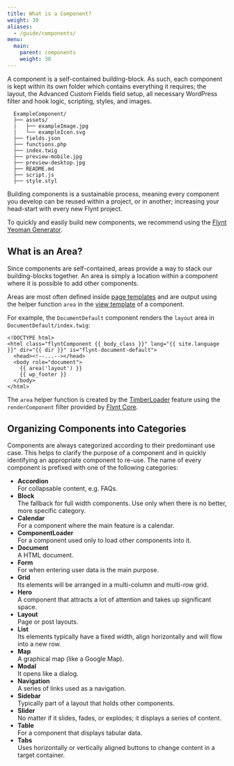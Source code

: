 ```yaml
---
title: What is a Component?
weight: 30
aliases:
  - /guide/components/
menu:
  main:
    parent: components
    weight: 30
---
```


A component is a self-contained building-block. As such, each component is kept within its own folder which contains everything it requires; the layout, the Advanced Custom Fields field setup, all necessary WordPress filter and hook logic, scripting, styles, and images.

```
  ExampleComponent/
  ├── assets/
  |   ├── exampleImage.jpg
  |   └── exampleIcon.svg
  ├── fields.json
  ├── functions.php
  ├── index.twig
  ├── preview-mobile.jpg
  ├── preview-desktop.jpg
  ├── README.md
  ├── script.js
  ├── style.styl
```

Building components is a sustainable process, meaning every component you develop can be reused within a project, or in another; increasing your head-start with every new Flynt project.

To quickly and easily build new components, we recommend using the [Flynt Yeoman Generator](https://github.com/flyntwp/generator-flynt).

## What is an Area?
Since components are self-contained, areas provide a way to stack our building-blocks together. An area is simply a location within a component where it is possible to add other components.

Areas are most often defined inside [page templates](/guide/configuration/page-templates/#configuring-page-templates) and are output using the helper function `area` in the [view template](/guide/components/view-templates/) of a component.

For example, the `DocumentDefault` component renders the `layout` area in `DocumentDefault/index.twig`:

```twig
<!DOCTYPE html>
<html class="flyntComponent {{ body_class }}" lang="{{ site.language }}" dir="{{ dir }}" is="flynt-document-default">
  <head><!--...--></head>
  <body role="document">
    {{ area('layout') }}
    {{ wp_footer }}
  </body>
</html>
```

The `area` helper function is created by the [TimberLoader](https://github.com/flyntwp/flynt-starter-theme/blob/master/Features/TimberLoader/README.md) feature using the `renderComponent` filter provided by [Flynt Core](/guide/core/).

## Organizing Components into Categories

Components are always categorized according to their predominant use case. This helps to clarify the purpose of a component and in quickly identifying an appropriate component to re-use. The name of every component is prefixed with one of the following categories:

<div class="alert alert-list">
  <ul>
    <li>
      <strong>Accordion</strong><br>
      For collapsable content, e.g. FAQs.
    </li>
    <li>
      <strong>Block</strong><br>
      The fallback for full width components. Use only when there is no better, more specific category.
    </li>
    <li>
      <strong>Calendar</strong><br>
      For a component where the main feature is a calendar.
    </li>
    <li>
      <strong>ComponentLoader</strong><br>
      For a component used only to load other components into it.
    </li>
    <li>
      <strong>Document</strong><br>
      A HTML document.
    </li>
    <li>
      <strong>Form</strong><br>
      For when entering user data is the main purpose.
    </li>
    <li>
      <strong>Grid</strong><br>
      Its elements will be arranged in a multi-column and multi-row grid.
    </li>
    <li>
      <strong>Hero</strong><br>
      A component that attracts a lot of attention and takes up significant space.
    </li>
    <li>
      <strong>Layout</strong><br>
      Page or post layouts.
    </li>
    <li>
      <strong>List</strong><br>
      Its elements typically have a fixed width, align horizontally and will flow into a new row.
    </li>
    <li>
      <strong>Map</strong><br>
      A graphical map (like a Google Map).
    </li>
    <li>
      <strong>Modal</strong><br>
      It opens like a dialog.
    </li>
    <li>
      <strong>Navigation</strong><br>
      A series of links used as a navigation.
    </li>
    <li>
      <strong>Sidebar</strong><br>
      Typically part of a layout that holds other components.
    </li>
    <li>
      <strong>Slider</strong><br>
      No matter if it slides, fades, or explodes; it displays a series of content.
    </li>
    <li>
      <strong>Table</strong><br>
      For a component that displays tabular data.
    </li>
    <li>
      <strong>Tabs</strong><br>
      Uses horizontally or vertically aligned buttons to change content in a target container.
    </li>
  </ul>
</div>
